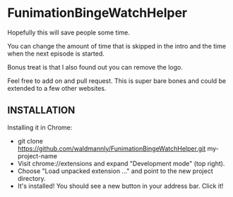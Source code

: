 # FunimationBingeWatchHelper

Hopefully this will save people some time. 

You can change the amount of time that is skipped in the intro and the time when the next episode is started. 

Bonus treat is that I also found out you can remove the logo. 


Feel free to add on and pull request. This is super bare bones and could be extended to a few other websites. 

## INSTALLATION

  Installing it in Chrome:
  - git clone https://github.com/waldmannly/FunimationBingeWatchHelper.git my-project-name
  - Visit chrome://extensions and expand "Development mode" (top right).
  - Choose "Load unpacked extension ..." and point to the new project directory.
  - It's installed! You should see a new button in your address bar. Click it!
